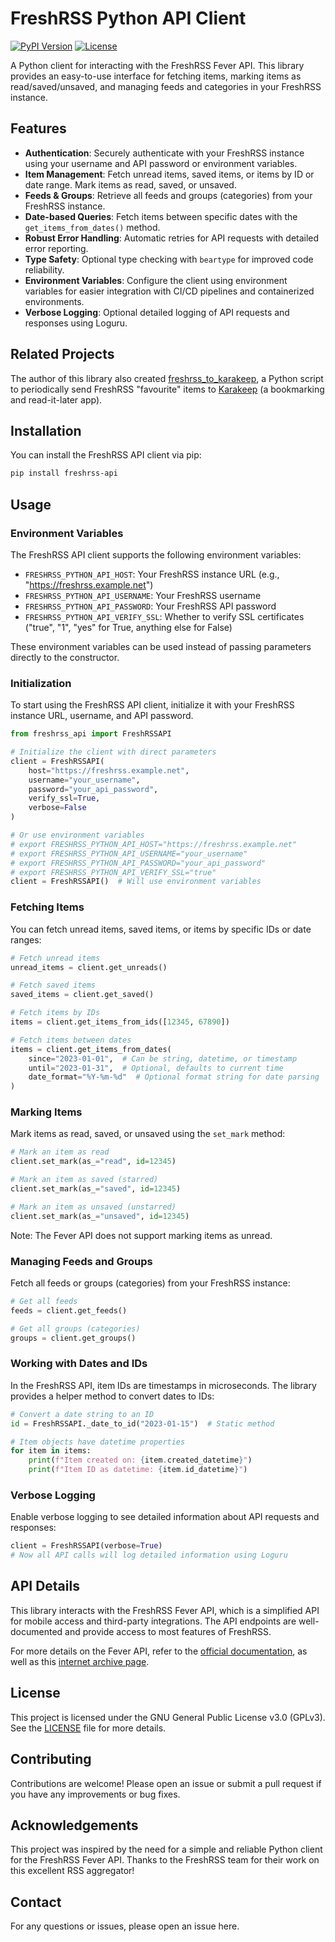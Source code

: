 # FreshRSS Python API Client

[![PyPI Version](https://img.shields.io/pypi/v/freshrss-api)](https://pypi.org/project/freshrss-api/)
[![License](https://img.shields.io/badge/license-GPLv3-blue)](LICENSE)

A Python client for interacting with the FreshRSS Fever API. This library provides an easy-to-use interface for fetching items, marking items as read/saved/unsaved, and managing feeds and categories in your FreshRSS instance.

## Features

- **Authentication**: Securely authenticate with your FreshRSS instance using your username and API password or environment variables.
- **Item Management**: Fetch unread items, saved items, or items by ID or date range. Mark items as read, saved, or unsaved.
- **Feeds & Groups**: Retrieve all feeds and groups (categories) from your FreshRSS instance.
- **Date-based Queries**: Fetch items between specific dates with the `get_items_from_dates()` method.
- **Robust Error Handling**: Automatic retries for API requests with detailed error reporting.
- **Type Safety**: Optional type checking with `beartype` for improved code reliability.
- **Environment Variables**: Configure the client using environment variables for easier integration with CI/CD pipelines and containerized environments.
- **Verbose Logging**: Optional detailed logging of API requests and responses using Loguru.

## Related Projects

The author of this library also created [freshrss_to_karakeep](https://github.com/thiswillbeyourgithub/freshrss_to_karakeep), a Python script to periodically send FreshRSS "favourite" items to [Karakeep](https://github.com/karakeep-app/karakeep) (a bookmarking and read-it-later app).

## Installation

You can install the FreshRSS API client via pip:

```bash
pip install freshrss-api
```

## Usage

### Environment Variables

The FreshRSS API client supports the following environment variables:

- `FRESHRSS_PYTHON_API_HOST`: Your FreshRSS instance URL (e.g., "https://freshrss.example.net")
- `FRESHRSS_PYTHON_API_USERNAME`: Your FreshRSS username
- `FRESHRSS_PYTHON_API_PASSWORD`: Your FreshRSS API password
- `FRESHRSS_PYTHON_API_VERIFY_SSL`: Whether to verify SSL certificates ("true", "1", "yes" for True, anything else for False)

These environment variables can be used instead of passing parameters directly to the constructor.

### Initialization

To start using the FreshRSS API client, initialize it with your FreshRSS instance URL, username, and API password.

```python
from freshrss_api import FreshRSSAPI

# Initialize the client with direct parameters
client = FreshRSSAPI(
    host="https://freshrss.example.net",
    username="your_username",
    password="your_api_password",
    verify_ssl=True,
    verbose=False
)

# Or use environment variables
# export FRESHRSS_PYTHON_API_HOST="https://freshrss.example.net"
# export FRESHRSS_PYTHON_API_USERNAME="your_username"
# export FRESHRSS_PYTHON_API_PASSWORD="your_api_password"
# export FRESHRSS_PYTHON_API_VERIFY_SSL="true"
client = FreshRSSAPI()  # Will use environment variables
```

### Fetching Items

You can fetch unread items, saved items, or items by specific IDs or date ranges:

```python
# Fetch unread items
unread_items = client.get_unreads()

# Fetch saved items
saved_items = client.get_saved()

# Fetch items by IDs
items = client.get_items_from_ids([12345, 67890])

# Fetch items between dates
items = client.get_items_from_dates(
    since="2023-01-01",  # Can be string, datetime, or timestamp
    until="2023-01-31",  # Optional, defaults to current time
    date_format="%Y-%m-%d"  # Optional format string for date parsing
)
```

### Marking Items

Mark items as read, saved, or unsaved using the `set_mark` method:

```python
# Mark an item as read
client.set_mark(as_="read", id=12345)

# Mark an item as saved (starred)
client.set_mark(as_="saved", id=12345)

# Mark an item as unsaved (unstarred)
client.set_mark(as_="unsaved", id=12345)
```

Note: The Fever API does not support marking items as unread.

### Managing Feeds and Groups

Fetch all feeds or groups (categories) from your FreshRSS instance:

```python
# Get all feeds
feeds = client.get_feeds()

# Get all groups (categories)
groups = client.get_groups()
```

### Working with Dates and IDs

In the FreshRSS API, item IDs are timestamps in microseconds. The library provides a helper method to convert dates to IDs:

```python
# Convert a date string to an ID
id = FreshRSSAPI._date_to_id("2023-01-15")  # Static method

# Item objects have datetime properties
for item in items:
    print(f"Item created on: {item.created_datetime}")
    print(f"Item ID as datetime: {item.id_datetime}")
```

### Verbose Logging

Enable verbose logging to see detailed information about API requests and responses:

```python
client = FreshRSSAPI(verbose=True)
# Now all API calls will log detailed information using Loguru
```

## API Details

This library interacts with the FreshRSS Fever API, which is a simplified API for mobile access and third-party integrations. The API endpoints are well-documented and provide access to most features of FreshRSS.

For more details on the Fever API, refer to the [official documentation](https://freshrss.github.io/FreshRSS/en/developers/06_Fever_API.html), as well as this [internet archive page](https://web.archive.org/web/20230616124016/feedafever.com/api).

## License

This project is licensed under the GNU General Public License v3.0 (GPLv3). See the [LICENSE](LICENSE) file for more details.

## Contributing

Contributions are welcome! Please open an issue or submit a pull request if you have any improvements or bug fixes.

## Acknowledgements

This project was inspired by the need for a simple and reliable Python client for the FreshRSS Fever API. Thanks to the FreshRSS team for their work on this excellent RSS aggregator!

## Contact

For any questions or issues, please open an issue here.
